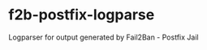 f2b-postfix-logparse
====================

Logparser for output generated by Fail2Ban - Postfix Jail